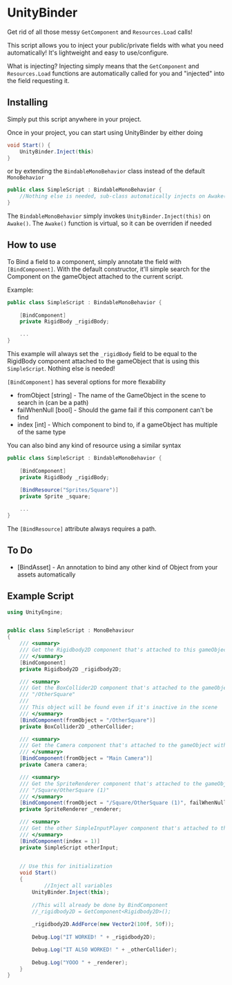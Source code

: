 # UnityBinder
Get rid of all those messy `GetComponent` and `Resources.Load` calls!

This script allows you to inject your public/private fields with what you need automatically! It's lightweight and easy to use/configure. 

What is injecting? Injecting simply means that the `GetComponent` and `Resources.Load` functions are automatically called for you and "injected" into the field requesting it.

## Installing

Simply put this script anywhere in your project. 

Once in your project, you can start using UnityBinder by either doing

```csharp
void Start() {
    UnityBinder.Inject(this)
}
```

or by extending the `BindableMonoBehavior` class instead of the default `MonoBehavior`

```csharp
public class SimpleScript : BindableMonoBehavior {
    //Nothing else is needed, sub-class automatically injects on Awake()
}
```

The `BindableMonoBehavior` simply invokes `UnityBinder.Inject(this)` on `Awake()`. The `Awake()` function is virtual, so it can be overriden if needed

## How to use

To Bind a field to a component, simply annotate the field with `[BindComponent]`. With the default constructor, it'll simple search for the Component on the gameObject attached to the current script.

Example:
```csharp
public class SimpleScript : BindableMonoBehavior {
    
    [BindComponent]
    private RigidBody _rigidBody;

    ...
}
```
This example will always set the `_rigidBody` field to be equal to the RigidBody component attached to the gameObject that is using this `SimpleScript`. Nothing else is needed!

`[BindComponent]` has several options for more flexability

* fromObject [string] - The name of the GameObject in the scene to search in (can be a path)
* failWhenNull [bool] - Should the game fail if this component can't be find
* index [int] - Which component to bind to, if a gameObject has multiple of the same type

You can also bind any kind of resource using a similar syntax
```csharp
public class SimpleScript : BindableMonoBehavior {
    
    [BindComponent]
    private RigidBody _rigidBody;
    
    [BindResource("Sprites/Square")]
    private Sprite _square;

    ...
}
```

The `[BindResource]` attribute always requires a path.

## To Do

* [BindAsset] - An annotation to bind any other kind of Object from your assets automatically

## Example Script

```csharp
using UnityEngine;


public class SimpleScript : MonoBehaviour
{
	/// <summary>
	/// Get the Rigidbody2D component that's attached to this gameObject
	/// </summary>
	[BindComponent]
	private Rigidbody2D _rigidbody2D;

	/// <summary>
	/// Get the BoxCollider2D component that's attached to the gameObject with the path
	/// "/OtherSquare"
	/// 
	/// This object will be found even if it's inactive in the scene
	/// </summary>
	[BindComponent(fromObject = "/OtherSquare")]
	private BoxCollider2D _otherCollider;

	/// <summary>
	/// Get the Camera component that's attached to the gameObject with the name "Main Camera"
	/// </summary>
	[BindComponent(fromObject = "Main Camera")]
	private Camera camera;

	/// <summary>
	/// Get the SpriteRenderer component that's attached to the gameObject with the path
	/// "/Square/OtherSquare (1)"
	/// </summary>
	[BindComponent(fromObject = "/Square/OtherSquare (1)", failWhenNull = true)]
	private SpriteRenderer _renderer;

	/// <summary>
	/// Get the other SimpleInputPlayer component that's attached to this gameObject
	/// </summary>
	[BindComponent(index = 1)]
	private SimpleScript otherInput;
	

	// Use this for initialization
	void Start()
	{
     		//Inject all variables
		UnityBinder.Inject(this);
		
		//This will already be done by BindComponent
		//_rigidbody2D = GetComponent<Rigidbody2D>();
		
		_rigidbody2D.AddForce(new Vector2(100f, 50f));
		
		Debug.Log("IT WORKED! " + _rigidbody2D);

		Debug.Log("IT ALSO WORKED! " + _otherCollider);
		
		Debug.Log("YOOO " + _renderer);
	}
}
```
